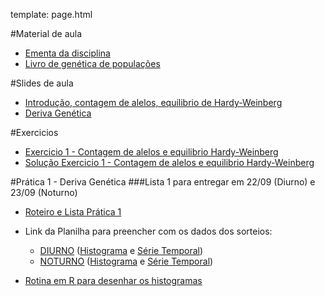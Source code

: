 template: page.html

#Material de aula
- [Ementa da disciplina](/bio208/static/pdfs/ementa.pdf)
- [Livro de genética de populações](/bio208/static/pdfs/livro_paulo_otto.pdf)

#Slides de aula

- [Introdução, contagem de alelos, equilibrio de Hardy-Weinberg](/bio208/static/pdfs/aulas2014/2014-aula01-hwp.pdf)
- [Deriva Genética](/bio208/static/pdfs/aulas2014/deriva_2014.pdf)

#Exercicios

- [Exercicio 1 - Contagem de alelos e equilibrio Hardy-Weinberg](/bio208/static/pdfs/exercicios2014/2014-exercicio1.pdf)
- [Solução Exercicio 1 - Contagem de alelos e equilibrio Hardy-Weinberg](/bio208/static/pdfs/exercicios2014/2014-Sol-exercicio1.pdf)

#Prática 1 - Deriva Genética
###Lista 1 para entregar em 22/09 (Diurno) e 23/09 (Noturno)
- [Roteiro e Lista Prática 1](/bio208/static/pdfs/roteiros_listas/2014-roteiro-pratica1.pdf)
- Link da Planilha para preencher com os dados dos sorteios:

	- [DIURNO](https://docs.google.com/spreadsheets/d/1jZbxJzstOdgaNADw6n1ov4pKo0l0dAD1uEcefAlFplI/edit#gid=0) ([Histograma](/bio208/static/pdfs/roteiros_listas/2014-Hist-Diurno-pratica1.pdf) e [Série Temporal](/bio208/static/pdfs/roteiros_listas/2014-TS-Diurno-pratica1.pdf))
	- [NOTURNO](https://docs.google.com/spreadsheets/d/1Ohp7eJ9RQnDUsMamCgX_hvuPLSlQLAGrktFVR-p8VyI/edit#gid=0) ([Histograma](/bio208/static/pdfs/roteiros_listas/2014-Hist-Noturno-pratica1o.pdf) e [Série Temporal](/bio208/static/pdfs/roteiros_listas/2014-TS-Noturno-pratica1.pdf))

- [Rotina em R para desenhar os histogramas](/bio208/static/pdfs/roteiros_listas/2014-pratica1-hist.R)
